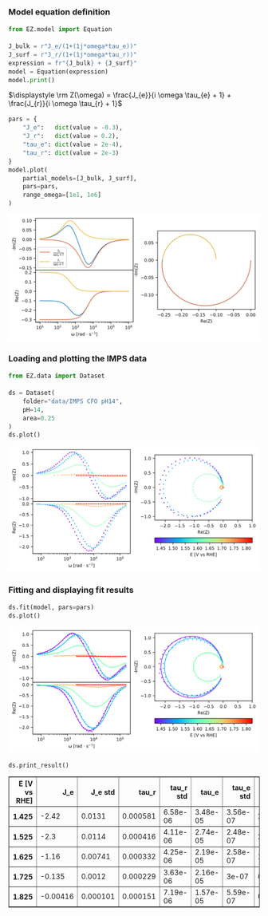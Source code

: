 ### Model equation definition


```python
from EZ.model import Equation

J_bulk = r"J_e/(1+(1j*omega*tau_e))"
J_surf = r"J_r/(1+(1j*omega*tau_r))"
expression = fr"{J_bulk} + {J_surf}"
model = Equation(expression)
model.print()
```


$\displaystyle \rm Z(\omega) = \frac{J_{e}}{i \omega \tau_{e} + 1} + \frac{J_{r}}{i \omega \tau_{r} + 1}$



```python
pars = {
    "J_e":   dict(value = -0.3),
    "J_r":   dict(value = 0.2),
    "tau_e": dict(value = 2e-4),
    "tau_r": dict(value = 2e-3)
}
model.plot(
    partial_models=[J_bulk, J_surf],
    pars=pars,
    range_omega=[1e1, 1e6]
)
```


<p align='center'><img src = IMPS_files/IMPS_2_0.svg
></p>

### Loading and plotting the IMPS data


```python
from EZ.data import Dataset

ds = Dataset(
    folder="data/IMPS CFO pH14",
    pH=14,
    area=0.25
)
ds.plot()
```


<p align='center'><img src = IMPS_files/IMPS_4_0.svg
></p>

### Fitting and displaying fit results


```python
ds.fit(model, pars=pars)
ds.plot()
```


<p align='center'><img src = IMPS_files/IMPS_6_0.svg
></p>


```python
ds.print_result()
```


<div>
<style scoped>
    .dataframe tbody tr th:only-of-type {
        vertical-align: middle;
    }

    .dataframe tbody tr th {
        vertical-align: top;
    }

    .dataframe thead th {
        text-align: right;
    }
</style>
<table border="1" class="dataframe">
  <thead>
    <tr style="text-align: right;">
      <th>E [V vs RHE]</th>
      <th>J_e</th>
      <th>J_e std</th>
      <th>tau_r</th>
      <th>tau_r std</th>
      <th>tau_e</th>
      <th>tau_e std</th>
      <th>J_r</th>
      <th>J_r std</th>
    </tr>
  </thead>
  <tbody>
    <tr>
      <th>1.425</th>
      <td>-2.42</td>
      <td>0.0131</td>
      <td>0.000581</td>
      <td>6.58e-06</td>
      <td>3.48e-05</td>
      <td>3.56e-07</td>
      <td>2.38</td>
      <td>0.0139</td>
    </tr>
    <tr>
      <th>1.525</th>
      <td>-2.3</td>
      <td>0.0114</td>
      <td>0.000416</td>
      <td>4.11e-06</td>
      <td>2.74e-05</td>
      <td>2.48e-07</td>
      <td>2.26</td>
      <td>0.0118</td>
    </tr>
    <tr>
      <th>1.625</th>
      <td>-1.16</td>
      <td>0.00741</td>
      <td>0.000332</td>
      <td>4.25e-06</td>
      <td>2.19e-05</td>
      <td>2.58e-07</td>
      <td>1.13</td>
      <td>0.00768</td>
    </tr>
    <tr>
      <th>1.725</th>
      <td>-0.135</td>
      <td>0.0012</td>
      <td>0.000229</td>
      <td>3.63e-06</td>
      <td>2.16e-05</td>
      <td>3e-07</td>
      <td>0.132</td>
      <td>0.0012</td>
    </tr>
    <tr>
      <th>1.825</th>
      <td>-0.00416</td>
      <td>0.000101</td>
      <td>0.000151</td>
      <td>7.19e-06</td>
      <td>1.57e-05</td>
      <td>5.59e-07</td>
      <td>0.00399</td>
      <td>9.95e-05</td>
    </tr>
  </tbody>
</table>
</div>

